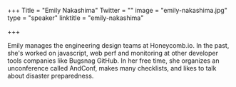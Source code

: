+++
Title = "Emily Nakashima"
Twitter = ""
image = "emily-nakashima.jpg"
type = "speaker"
linktitle = "emily-nakashima"

+++

Emily manages the engineering design teams at Honeycomb.io. In the past, she's worked on javascript, web perf and monitoring at other developer tools companies like Bugsnag GitHub. In her free time, she organizes an unconference called AndConf, makes many checklists, and likes to talk about disaster preparedness.
